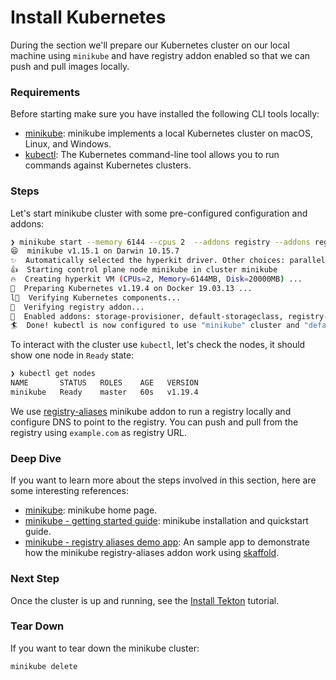 # Install Kubernetes

During the section we'll prepare our Kubernetes cluster on our local machine using `minikube` and have registry addon enabled so that we can push and pull images locally.

### Requirements

Before starting make sure you have installed the following CLI tools locally:

* [minikube](https://github.com/kubernetes/minikube): minikube implements a local Kubernetes cluster on macOS, Linux, and Windows.
* [kubectl](https://kubernetes.io/docs/tasks/tools/install-kubectl/): The Kubernetes command-line tool allows you to run commands against Kubernetes clusters.

### Steps

Let's start minikube cluster with some pre-configured configuration and addons:

```sh
❯ minikube start --memory 6144 --cpus 2  --addons registry --addons registry-aliases
😄  minikube v1.15.1 on Darwin 10.15.7
✨  Automatically selected the hyperkit driver. Other choices: parallels, virtualbox
👍  Starting control plane node minikube in cluster minikube
🔥  Creating hyperkit VM (CPUs=2, Memory=6144MB, Disk=20000MB) ...
🐳  Preparing Kubernetes v1.19.4 on Docker 19.03.13 ...
l🔎  Verifying Kubernetes components...
🔎  Verifying registry addon...
🌟  Enabled addons: storage-provisioner, default-storageclass, registry-aliases, registry
🏄  Done! kubectl is now configured to use "minikube" cluster and "default" namespace by default
```

To interact with the cluster use `kubectl`, let's check the nodes, it should show one node in `Ready` state:

```sh
❯ kubectl get nodes
NAME       STATUS   ROLES    AGE   VERSION
minikube   Ready    master   60s   v1.19.4
```

We use [registry-aliases](https://github.com/kubernetes/minikube/tree/master/deploy/addons/registry-aliases) minikube addon to run a registry locally and configure DNS to point to the registry. You can push and pull from the registry using `example.com` as registry URL.

### Deep Dive

If you want to learn more about the steps involved in this section, here are some interesting references:

* [minikube](https://github.com/kubernetes/minikube): minikube home page.
* [minikube - getting started guide](https://minikube.sigs.k8s.io/docs/start/): minikube installation and quickstart guide.
* [minikube - registry aliases demo app](https://github.com/kameshsampath/minikube-registry-aliases-demo): An sample app to demonstrate how the minikube registry-aliases addon work using [skaffold](https://skaffold.dev/).

### Next Step

Once the cluster is up and running, see the [Install Tekton](2.install-tekton.md) tutorial.

### Tear Down

If you want to tear down the minikube cluster:

```sh
minikube delete
```
